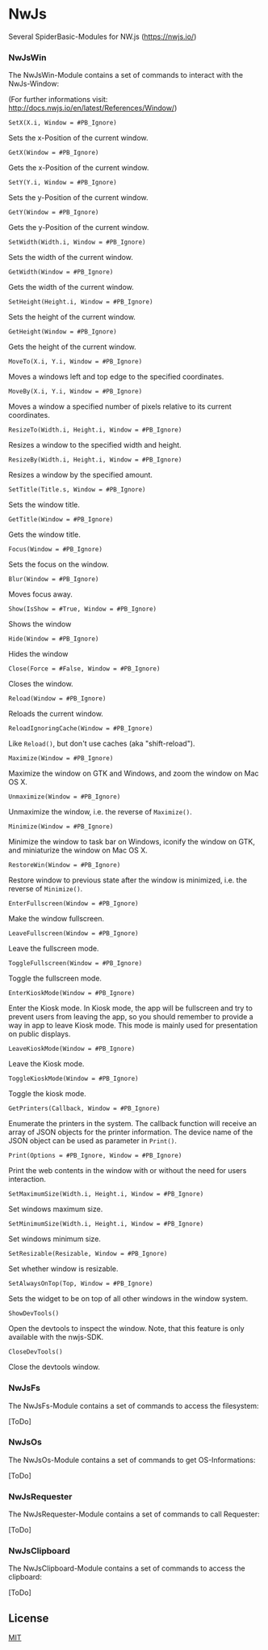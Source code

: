 # NwJs

Several SpiderBasic-Modules for NW.js (https://nwjs.io/)

### NwJsWin

The NwJsWin-Module contains a set of commands to interact with the NwJs-Window:

(For further informations visit: <a href="http://docs.nwjs.io/en/latest/References/Window/" target="_blank">http://docs.nwjs.io/en/latest/References/Window/</a>)

`SetX(X.i, Window = #PB_Ignore)`

Sets the x-Position of the current window.

`GetX(Window = #PB_Ignore)`

Gets the x-Position of the current window.

`SetY(Y.i, Window = #PB_Ignore)`

Sets the y-Position of the current window.

`GetY(Window = #PB_Ignore)`

Gets the y-Position of the current window.

`SetWidth(Width.i, Window = #PB_Ignore)`

Sets the width of the current window.

`GetWidth(Window = #PB_Ignore)`

Gets the width of the current window.

`SetHeight(Height.i, Window = #PB_Ignore)`

Sets the height of the current window.

`GetHeight(Window = #PB_Ignore)`

Gets the height of the current window.

`MoveTo(X.i, Y.i, Window = #PB_Ignore)`

Moves a windows left and top edge to the specified coordinates.

`MoveBy(X.i, Y.i, Window = #PB_Ignore)`

Moves a window a specified number of pixels relative to its current coordinates.

`ResizeTo(Width.i, Height.i, Window = #PB_Ignore)`

Resizes a window to the specified width and height.

`ResizeBy(Width.i, Height.i, Window = #PB_Ignore)`

Resizes a window by the specified amount.

`SetTitle(Title.s, Window = #PB_Ignore)`

Sets the window title.

`GetTitle(Window = #PB_Ignore)`

Gets the window title.

`Focus(Window = #PB_Ignore)`

Sets the focus on the window.

`Blur(Window = #PB_Ignore)`

Moves focus away.

`Show(IsShow = #True, Window = #PB_Ignore)`

Shows the window

`Hide(Window = #PB_Ignore)`

Hides the window

`Close(Force = #False, Window = #PB_Ignore)`

Closes the window.

`Reload(Window = #PB_Ignore)`

Reloads the current window.

`ReloadIgnoringCache(Window = #PB_Ignore)`

Like `Reload()`, but don't use caches (aka "shift-reload").

`Maximize(Window = #PB_Ignore)`

Maximize the window on GTK and Windows, and zoom the window on Mac OS X.

`Unmaximize(Window = #PB_Ignore)`

Unmaximize the window, i.e. the reverse of `Maximize()`.

`Minimize(Window = #PB_Ignore)`

Minimize the window to task bar on Windows, iconify the window on GTK, and miniaturize the window on Mac OS X.

`RestoreWin(Window = #PB_Ignore)`

Restore window to previous state after the window is minimized, i.e. the reverse of `Minimize()`.

`EnterFullscreen(Window = #PB_Ignore)`

Make the window fullscreen.

`LeaveFullscreen(Window = #PB_Ignore)`

Leave the fullscreen mode.

`ToggleFullscreen(Window = #PB_Ignore)`

Toggle the fullscreen mode.

`EnterKioskMode(Window = #PB_Ignore)`

Enter the Kiosk mode. In Kiosk mode, the app will be fullscreen and try to prevent users from leaving the app, so you should remember to provide a way in app to leave Kiosk mode. This mode is mainly used for presentation on public displays.

`LeaveKioskMode(Window = #PB_Ignore)`

Leave the Kiosk mode.

`ToggleKioskMode(Window = #PB_Ignore)`

Toggle the kiosk mode.

`GetPrinters(Callback, Window = #PB_Ignore)`

Enumerate the printers in the system. The callback function will receive an array of JSON objects for the printer information. The device name of the JSON object can be used as parameter in `Print()`.

`Print(Options = #PB_Ignore, Window = #PB_Ignore)` 

Print the web contents in the window with or without the need for users interaction. 

`SetMaximumSize(Width.i, Height.i, Window = #PB_Ignore)`

Set windows maximum size.

`SetMinimumSize(Width.i, Height.i, Window = #PB_Ignore)`

Set windows minimum size.

`SetResizable(Resizable, Window = #PB_Ignore)`

Set whether window is resizable.

`SetAlwaysOnTop(Top, Window = #PB_Ignore)`

Sets the widget to be on top of all other windows in the window system.

`ShowDevTools()`

Open the devtools to inspect the window. Note, that this feature is only available with the nwjs-SDK.

`CloseDevTools()`

Close the devtools window.


### NwJsFs

The NwJsFs-Module contains a set of commands to access the filesystem:

[ToDo]

### NwJsOs

The NwJsOs-Module contains a set of commands to get OS-Informations:

[ToDo]

### NwJsRequester

The NwJsRequester-Module contains a set of commands to call Requester:

[ToDo]

### NwJsClipboard

The NwJsClipboard-Module contains a set of commands to access the clipboard:

[ToDo]

## License

[MIT](https://github.com/spiderbytes/NwJs/blob/master/LICENSE)
